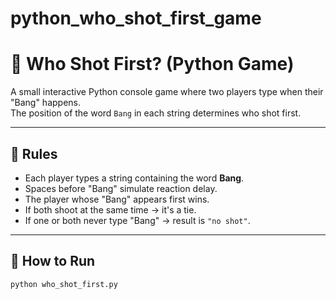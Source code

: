 # python_who_shot_first_game
# 🔫 Who Shot First? (Python Game)

A small interactive Python console game where two players type when their "Bang" happens.  
The position of the word `Bang` in each string determines who shot first.

---

## 🎯 Rules
- Each player types a string containing the word **Bang**.
- Spaces before "Bang" simulate reaction delay.
- The player whose "Bang" appears first wins.
- If both shoot at the same time → it's a tie.
- If one or both never type "Bang" → result is `"no shot"`.

---

## 🚀 How to Run
```bash
python who_shot_first.py
